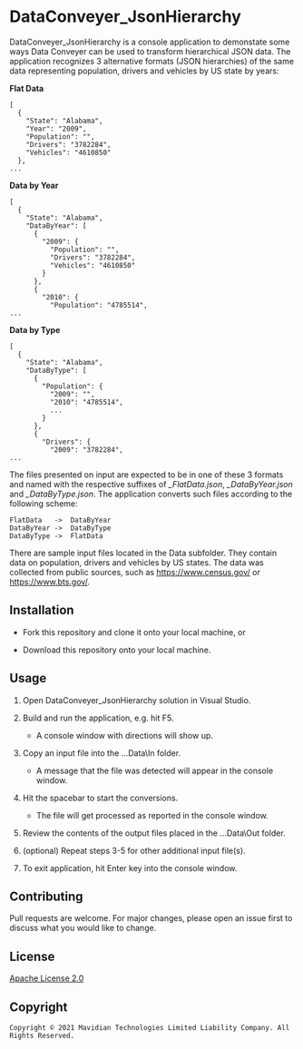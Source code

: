 # DataConveyer_JsonHierarchy

DataConveyer_JsonHierarchy is a console application to demonstate some ways Data Conveyer can be used to
transform hierarchical JSON data. The application recognizes 3 alternative formats (JSON hierarchies) of the same data
representing population, drivers and vehicles by US state by years:

**Flat Data**
```
[
  {
    "State": "Alabama",
    "Year": "2009",
    "Population": "",
    "Drivers": "3782284",
    "Vehicles": "4610850"
  },
...
```

**Data by Year**
```
[
  {
    "State": "Alabama",
    "DataByYear": [
      {
        "2009": {
          "Population": "",
          "Drivers": "3782284",
          "Vehicles": "4610850"
        }
      },
      {
        "2010": {
          "Population": "4785514",
...
```

**Data by Type**
```
[
  {
    "State": "Alabama",
    "DataByType": [
      {
        "Population": {
          "2009": "",
          "2010": "4785514",
          ...
        }
      },
      {
        "Drivers": {
          "2009": "3782284",
...
```

The files presented on input are expected to be in one of these 3 formats and named with the respective suffixes of
*_FlatData.json*, *_DataByYear.json* and *_DataByType.json*. The application converts such files according to the following scheme:
   
    FlatData   ->  DataByYear
    DataByYear ->  DataByType
    DataByType ->  FlatData

There are sample input files located in the Data subfolder. They contain data on population, drivers and vehicles by US states.
The data was collected from public sources, such as https://www.census.gov/ or https://www.bts.gov/.

## Installation

* Fork this repository and clone it onto your local machine, or

* Download this repository onto your local machine.

## Usage

1. Open DataConveyer_JsonHierarchy solution in Visual Studio.

2. Build and run the application, e.g. hit F5.

    - A console window with directions will show up.

3. Copy an input file into the ...Data\In folder.

    - A message that the file was detected will appear in the console window.

4. Hit the spacebar to start the conversions.

    - The file will get processed as reported in the console window.

5. Review the contents of the output files placed in the ...Data\Out folder.

6. (optional) Repeat steps 3-5 for other additional input file(s).

7. To exit application, hit Enter key into the console window.


## Contributing

Pull requests are welcome. For major changes, please open an issue first to discuss what you would like to change.

## License

[Apache License 2.0](https://choosealicense.com/licenses/apache-2.0/)

## Copyright

```
Copyright © 2021 Mavidian Technologies Limited Liability Company. All Rights Reserved.
```
